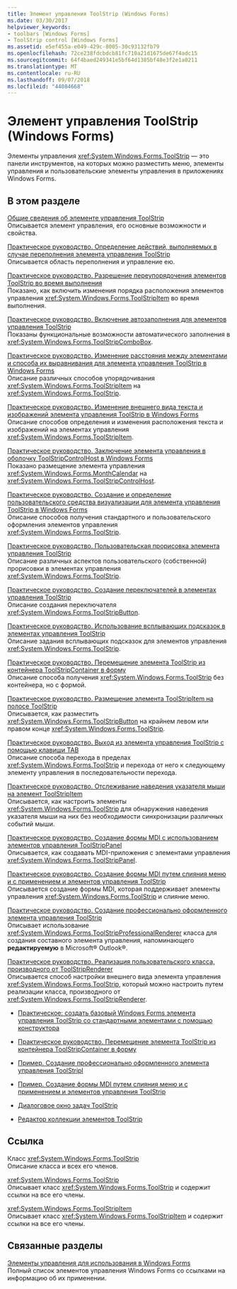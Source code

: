```yaml
---
title: Элемент управления ToolStrip (Windows Forms)
ms.date: 03/30/2017
helpviewer_keywords:
- toolbars [Windows Forms]
- ToolStrip control [Windows Forms]
ms.assetid: e5ef455a-e049-429c-8005-30c93132fb79
ms.openlocfilehash: 72ce238fdcbdcb81fc710a21d1675de67f4adc15
ms.sourcegitcommit: 64f4baed249341e5bf64d1385bf48e3f2e1a0211
ms.translationtype: MT
ms.contentlocale: ru-RU
ms.lasthandoff: 09/07/2018
ms.locfileid: "44084668"
---
```

# <a name="toolstrip-control-windows-forms"></a>Элемент управления ToolStrip (Windows Forms)
Элементы управления <xref:System.Windows.Forms.ToolStrip> — это панели инструментов, на которых можно разместить меню, элементы управления и пользовательские элементы управления в приложениях Windows Forms.  
  
## <a name="in-this-section"></a>В этом разделе  
 [Общие сведения об элементе управления ToolStrip](../../../../docs/framework/winforms/controls/toolstrip-control-overview-windows-forms.md)  
 Описывается элемент управления, его основные возможности и свойства.  
  
 [Практическое руководство. Определение действий, выполняемых в случае переполнения элемента управления ToolStrip](../../../../docs/framework/winforms/controls/how-to-manage-toolstrip-overflow-in-windows-forms.md)  
 Описывается область  переполнения и управление ею.  
  
 [Практическое руководство. Разрешение переупорядочения элементов ToolStrip во время выполнения](../../../../docs/framework/winforms/controls/how-to-enable-reordering-of-toolstrip-items-at-run-time-in-windows-forms.md)  
 Показано, как включить изменения порядка расположения элементов управления <xref:System.Windows.Forms.ToolStripItem> во время выполнения.  
  
 [Практическое руководство. Включение автозаполнения для элементов управления ToolStrip](../../../../docs/framework/winforms/controls/how-to-enable-autocomplete-in-toolstrip-controls-in-windows-forms.md)  
 Показаны функциональные возможности автоматического заполнения в <xref:System.Windows.Forms.ToolStripComboBox>.  
  
 [Практическое руководство. Изменение расстояния между элементами и способа их выравнивания для элемента управления ToolStrip в Windows Forms](../../../../docs/framework/winforms/controls/how-to-change-the-spacing-and-alignment-of-toolstrip-items-in-windows-forms.md)  
 Описание различных способов упорядочивания <xref:System.Windows.Forms.ToolStripItem> на <xref:System.Windows.Forms.ToolStrip>.  
  
 [Практическое руководство. Изменение внешнего вида текста и изображений элемента управления ToolStrip в Windows Forms](../../../../docs/framework/winforms/controls/how-to-change-the-appearance-of-toolstrip-text-and-images-in-windows-forms.md)  
 Описание способов определения и изменения расположения текста и изображений на элементах управления <xref:System.Windows.Forms.ToolStripItem>.  
  
 [Практическое руководство. Заключение элемента управления в оболочку ToolStripControlHost в Windows Forms](../../../../docs/framework/winforms/controls/how-to-wrap-a-windows-forms-control-with-toolstripcontrolhost.md)  
 Показано размещение элемента управления <xref:System.Windows.Forms.MonthCalendar> на <xref:System.Windows.Forms.ToolStripControlHost>.  
  
 [Практическое руководство. Создание и определение пользовательского средства визуализации для элемента управления ToolStrip в Windows Forms](../../../../docs/framework/winforms/controls/create-and-set-a-custom-renderer-for-the-toolstrip-control-in-wf.md)  
 Описание способов получения стандартного и пользовательского оформления элементов управления <xref:System.Windows.Forms.ToolStrip>.  
  
 [Практическое руководство. Пользовательская прорисовка элемента управления ToolStrip](../../../../docs/framework/winforms/controls/how-to-custom-draw-a-toolstrip-control.md)  
 Описание различных аспектов пользовательского (собственной) прорисовки в элементах управления <xref:System.Windows.Forms.ToolStrip>.  
  
 [Практическое руководство. Создание переключателей в элементах управления ToolStrip](../../../../docs/framework/winforms/controls/how-to-create-toggle-buttons-in-toolstrip-controls.md)  
 Описание создания переключателя <xref:System.Windows.Forms.ToolStripButton>.  
  
 [Практическое руководство. Использование всплывающих подсказок в элементах управления ToolStrip](../../../../docs/framework/winforms/controls/how-to-use-tooltips-in-toolstrip-controls.md)  
 Описание задания всплывающих подсказок для элементов управления <xref:System.Windows.Forms.ToolStrip>.  
  
 [Практическое руководство. Перемещение элемента ToolStrip из контейнера ToolStripContainer в форму](../../../../docs/framework/winforms/controls/how-to-move-a-toolstrip-out-of-a-toolstripcontainer-onto-a-form.md)  
 Описание способа получения <xref:System.Windows.Forms.ToolStrip> без контейнера, но с формой.  
  
 [Практическое руководство. Размещение элемента ToolStripItem на полосе ToolStrip](../../../../docs/framework/winforms/controls/how-to-position-a-toolstripitem-on-a-toolstrip.md)  
 Описывается, как разместить <xref:System.Windows.Forms.ToolStripButton> на крайнем левом или правом конце <xref:System.Windows.Forms.ToolStrip>.  
  
 [Практическое руководство. Выход из элемента управления ToolStrip с помощью клавиши TAB](../../../../docs/framework/winforms/controls/how-to-enable-the-tab-key-to-move-out-of-a-toolstrip-control.md)  
 Описание способа перехода в пределах <xref:System.Windows.Forms.ToolStrip> и перехода от него к следующему элементу управления в последовательности перехода.  
  
 [Практическое руководство. Отслеживание наведения указателя мыши на элемент ToolStripItem](../../../../docs/framework/winforms/controls/how-to-detect-when-the-mouse-pointer-is-over-a-toolstripitem.md)  
 Описывается, как настроить элементы <xref:System.Windows.Forms.ToolStrip> для обнаружения наведения указателя мыши на них без необходимости синхронизации различных событий мыши.  
  
 [Практическое руководство. Создание формы MDI с использованием элементов управления ToolStripPanel](../../../../docs/framework/winforms/controls/how-to-create-an-mdi-form-with-toolstrippanel-controls.md)  
 Описывается, как создавать MDI-приложения с элементами управления <xref:System.Windows.Forms.ToolStripPanel>.  
  
 [Практическое руководство. Создание формы MDI путем слияния меню и с применением и элементов управления ToolStrip](../../../../docs/framework/winforms/controls/how-to-create-an-mdi-form-with-menu-merging-and-toolstrip-controls.md)  
 Описывается создание формы MDI, которая поддерживает элементы управления <xref:System.Windows.Forms.ToolStrip> и слияние меню.  
  
 [Практическое руководство. Создание профессионально оформленного элемента управления ToolStrip](../../../../docs/framework/winforms/controls/how-to-create-a-professionally-styled-toolstrip-control.md)  
 Описывает использование <xref:System.Windows.Forms.ToolStripProfessionalRenderer> класса для создания составного элемента управления, напоминающего **редактируемую** в Microsoft® Outlook®.  
  
 [Практическое руководство. Реализация пользовательского класса, производного от ToolStripRenderer](../../../../docs/framework/winforms/controls/how-to-implement-a-custom-toolstriprenderer.md)  
 Описывается способ настройки внешнего вида элемента управления <xref:System.Windows.Forms.ToolStrip>, который  можно настроить путем реализации класса, производного от <xref:System.Windows.Forms.ToolStripRenderer>.  
  
-   [Практическое: создать базовый Windows Forms элемента управления ToolStrip со стандартными элементами с помощью конструктора](https://msdn.microsoft.com/library/571c1z99\(v=vs.110\))  
  
-   [Практическое руководство. Перемещение элемента ToolStrip из контейнера ToolStripContainer в форму](how-to-move-a-toolstrip-out-of-a-toolstripcontainer-onto-a-form.md)  
  
-   [Пример. Создание профессионально оформленного элемента управления ToolStripl](walkthrough-creating-a-professionally-styled-toolstrip-control.md)  
  
-   [Пример. Создание формы MDI путем слияния меню и с применением и элементов управления ToolStrip](walkthrough-creating-an-mdi-form-with-menu-merging-and-toolstrip-controls.md)  
  
-   [Диалоговое окно задач ToolStrip](https://msdn.microsoft.com/library/ms233648\(v=vs.110\))  
  
-   [Редактор коллекции элементов ToolStrip](https://msdn.microsoft.com/library/ms233643\(v=vs.110\))  
  
## <a name="reference"></a>Ссылка  
 Класс <xref:System.Windows.Forms.ToolStrip>  
 Описание класса и всех его членов.  
  
 <xref:System.Windows.Forms.ToolStrip>  
 Описывает класс <xref:System.Windows.Forms.ToolStrip> и содержит ссылки на все его члены.  
  
 <xref:System.Windows.Forms.ToolStripItem>  
 Описывает класс <xref:System.Windows.Forms.ToolStripItem> и содержит ссылки на все его члены.  
  
## <a name="related-sections"></a>Связанные разделы  
 [Элементы управления для использования в Windows Forms](../../../../docs/framework/winforms/controls/controls-to-use-on-windows-forms.md)  
 Полный список элементов управления Windows Forms со ссылками на информацию об их применении.
